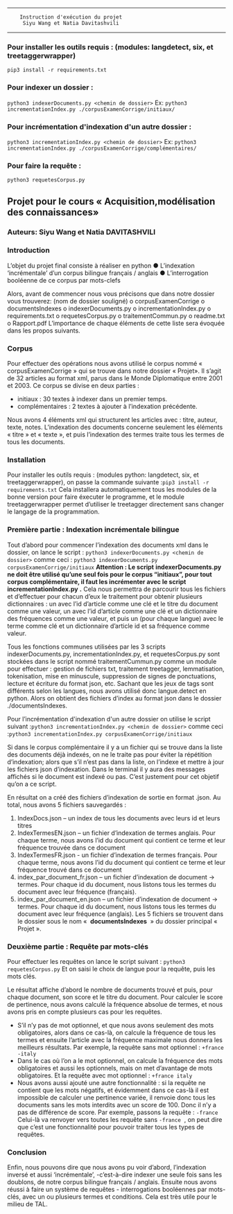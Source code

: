 -------------------------------------------------
        Instruction d'exécution du projet
         Siyu Wang et Natia Davitashvili
-------------------------------------------------
### Pour installer les outils requis : (modules: langdetect, six, et treetaggerwrapper)
```pip3 install -r requirements.txt```

### Pour indexer un dossier :
```python3 indexerDocuments.py <chemin de dossier>```
Ex: ```python3 incrementationIndex.py ./corpusExamenCorrige/initiaux/```

### Pour incrémentation d'indexation d'un autre dossier :
```python3 incrementationIndex.py <chemin de dossier>```
Ex: ```python3 incrementationIndex.py ./corpusExamenCorrige/complémentaires/```

### Pour faire la requête :
```python3 requetesCorpus.py```

## Projet pour le cours « Acquisition,modélisation des connaissances»

### Auteurs: Siyu Wang et Natia DAVITASHVILI

### Introduction
L’objet du projet final consiste à réaliser en python
● L’indexation ‘incrémentale’ d’un corpus bilingue français / anglais
● L’interrogation booléenne de ce corpus par mots-clefs

Alors, avant de commencer nous vous précisons que dans notre dossier vous trouverez: (nom de dossier souligné)
o​ ​corpusExamenCorrige
o​ ​documentsIndexes
o​ ​indexerDocuments.py
o​ ​incrementationIndex.py
o​ ​requirements.txt
o​ ​requetesCorpus.py
o​ ​traitementCommun.py
o​ ​readme.txt
o​ ​Rapport.pdf
L’importance de chaque éléments de cette liste sera évoquée dans les propos suivants.

### Corpus
Pour effectuer des opérations nous avons utilisé le corpus nommé « corpusExamenCorrige » qui se trouve dans notre dossier « Projet». Il s’agit de 32 articles au format xml, parus dans le Monde Diplomatique entre 2001 et 2003. Ce corpus se divise en deux parties :
- initiaux : 30 textes à indexer dans un premier temps.
- complémentaires : 2 textes à ajouter à l’indexation précédente.

Nous avons 4 éléments xml qui structurent les articles avec : titre, auteur, texte, notes.
L’indexation des documents concerne seulement les éléments « titre » et « texte », et puis l’indexation des termes traite tous les termes de tous les documents.

### Installation
Pour installer les outils requis : (modules python: langdetect, six, et treetaggerwrapper), on passe la commande suivante :​ ```pip3 install -r requirements.txt```
Cela installera automatiquement tous les modules de la bonne version pour faire éxecuter le programme, et le module treetaggerwrapper permet d’utiliser le treetagger directement sans changer le langage de la programmation.

### Première partie : Indexation incrémentale bilingue
Tout d’abord pour commencer l’indexation des documents xml dans le dossier, on lance le script : ```python3 indexerDocuments.py <chemin de dossier>``` ​ 
comme ceci : ```python3 indexerDocuments.py corpusExamenCorrige/initiaux```
**Attention : Le script** ​ **indexerDocuments.py** ​ **ne doit être utilisé qu’une seul fois pour le corpus “initiaux”, pour tout corpus complémentaire, il faut les incrémenter avec le script** ​ **incrementationIndex.py** ​**.**
Cela nous permettra de parcourir tous les fichiers et d’effectuer pour chacun d’eux le traitement pour obtenir plusieurs dictionnaires : 
un avec l’id d’article comme une clé et le titre du document comme une valeur, 
un avec l’id d’article comme une clé et un dictionnaire des fréquences comme une valeur, 
et puis un (pour chaque langue) avec le terme comme clé et un dictionnaire d’article id et sa fréquence comme valeur.

Tous les fonctions communes utilisées par les 3 scripts ​indexerDocuments.py​, incrementationIndex.py​, et ​requetesCorpus.py​ sont stockées dans le script nommé traitementCummun.py​ comme un module pour effectuer : gestion de fichiers txt, traitement treetagger, lemmatisation, tokenisation, mise en minuscule, suppression de signes de ponctuations, lecture et écriture du format json, etc. Sachant que les jeux de tags sont différents selon les langues, nous avons utilisé donc langue.detect en python. Alors on obtient des fichiers d’index au format json dans le dossier ./documentsIndexes. 

Pour l’incrémentation d'indexation d'un autre dossier on utilise le script suivant :```python3 incrementationIndex.py <chemin de dossier>``` comme ceci :```python3 incrementationIndex.py corpusExamenCorrige/initiaux```

Si dans le corpus complémentaire il y a un fichier qui se trouve dans la liste des documents déjà indexés, on ne le traite pas pour éviter la répétition d’indexation; alors que s’il n’est pas dans la liste, on l’indexe et mettre à jour les fichiers json d’indexation. Dans le terminal il y aura des messages affichés si le document est indexé ou pas. C’est justement pour cet objetif qu’on a ce script.

En résultat on a créé des fichiers d’indexation de sortie en format .json.
Au total, nous avons 5 fichiers sauvegardés :
1) IndexDocs.json – un index de tous les documents avec leurs id et leurs titres
2) IndexTermesEN.json – un fichier d’indexation de termes anglais. Pour chaque terme, nous avons l’id du document qui contient ce terme et leur fréquence trouvée dans ce document
3) IndexTermesFR.json - un fichier d’indexation de termes français. Pour chaque terme, nous avons l’id du document qui contient ce terme et leur fréquence trouvé dans ce document
4) index_par_document_fr.json – un fichier d’indexation de document -> termes. Pour chaque id du document, nous listons tous les termes du document avec leur fréquence (français).
5) index_par_document_en.json – un fichier d’indexation de document -> termes. Pour chaque id du document, nous listons tous les termes du document avec leur fréquence (anglais). Les 5 fichiers se trouvent dans le dossier sous le nom « ​ **documentsIndexes** ​ » du dossier principal « Projet ».

### Deuxième partie : Requête par mots-clés
Pour effectuer les requêtes on lance le script suivant : ```python3 requetesCorpus.py```
Et on saisi le choix de langue pour la requête, puis les mots clés.

Le résultat affiche d’abord le nombre de documents trouvé et puis, pour chaque document, son score et le titre du doc​ument.
Pour calculer le score de pertinence, nous avons calculé la fréquence absolue de termes, et nous avons pris en compte plusieurs cas pour les requêtes.

- S’il n’y pas de mot optionnel, et que nous avons seulement des mots obligatoires, alors dans ce cas-là, on calcule la fréquence de tous les termes et ensuite l’article avec la fréquence maximale nous donnera les meilleurs résultats. Par exemple, la requête sans mot optionnel : ​ ```+france -italy```
- Dans le cas où l’on a le mot optionnel, on calcule la fréquence des mots obligatoires et aussi les optionnels, mais on met d’avantage de mots obligatoires. Et la requête avec mot optionnel : ​ ```+france italy```
- Nous avons aussi ajouté une autre fonctionnalité : si la requête ne contient que les mots négatifs, et évidemment dans ce cas-là il est impossible de calculer une pertinence variée, il renvoie donc tous les documents sans les mots interdits avec un score de 100. Donc il n’y a pas de différence de score. Par exemple, passons la requête : ​ ```-france```
Celui-là va renvoyer vers toutes les requête sans ​ ```-france``` ​ , ​on peut dire que c’est une fonctionnalité pour pouvoir traiter tous les types de requêtes.

### Conclusion
Enfin, nous pouvons dire que nous avons pu voir d’abord, l’indexation inversé et aussi ‘incrémentale’, -c’est-à-dire indexer une seule fois sans les doublons, de notre corpus bilingue français / anglais.
Ensuite nous avons réussi à faire un système de ​requêtes​ - ​interrogations booléennes par mots-clés, avec un ou plusieurs termes et conditions. Cela est très utile pour le milieu de TAL.

